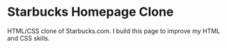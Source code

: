 # Starbucks Homepage Clone

HTML/CSS clone of Starbucks.com. I build this page to improve my HTML and CSS skills.
